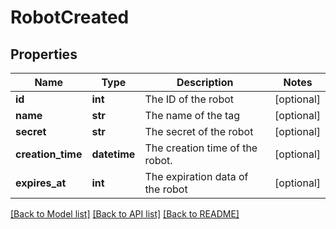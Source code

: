 # RobotCreated

## Properties
Name | Type | Description | Notes
------------ | ------------- | ------------- | -------------
**id** | **int** | The ID of the robot | [optional] 
**name** | **str** | The name of the tag | [optional] 
**secret** | **str** | The secret of the robot | [optional] 
**creation_time** | **datetime** | The creation time of the robot. | [optional] 
**expires_at** | **int** | The expiration data of the robot | [optional] 

[[Back to Model list]](../README.md#documentation-for-models) [[Back to API list]](../README.md#documentation-for-api-endpoints) [[Back to README]](../README.md)


